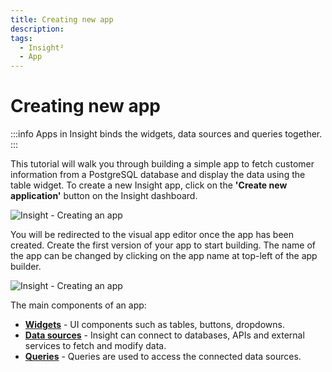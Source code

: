 ```yaml
---
title: Creating new app
description: 
tags:
  - Insight²
  - App
---
```


# Creating new app

:::info
Apps in Insight binds the widgets, data sources and queries together.
:::

This tutorial will walk you through building a simple app to fetch customer information from a PostgreSQL database and display the data using the table widget.
To create a new Insight app, click on the **'Create new application'** button on the Insight dashboard.



![Insight - Creating an app](/_images/insight2/tutorial/creating-new-app/dashboard.png)



You will be redirected to the visual app editor once the app has been created. Create the first version of your app to start building. The name of the app can be changed by clicking on the app name at top-left of the app builder.



![Insight - Creating an app](/_images/insight2/tutorial/creating-new-app/visual-app-editor.png)



The main components of an app:

- **[Widgets](https://docs.tooljet.com/docs/tutorial/adding-widget)** - UI components such as tables, buttons, dropdowns.
- **[Data sources](https://docs.tooljet.com/docs/tutorial/adding-a-datasource)** - Insight can connect to databases, APIs and external services to fetch and modify data.
- **[Queries](https://docs.tooljet.com/docs/tutorial/building-queries)** - Queries are used to access the connected data sources.
